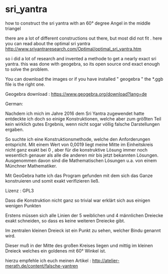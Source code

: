 # sri_yantra
how to construct the sri yantra with an 60° degree Angel in the middle triangel

there are a lot of different constructions out there, but most did not fit .
here you can read about the optimal sri yantra http://www.sriyantraresearch.com/Optimal/optimal_sri_yantra.htm

so i did a lot of research and invented a methode to get a nearly exact sri yantra. this was done with geogebra, so its open source ond exact enough to solve the problem.

You can download the images or if you have installed " geogebra " the *.ggb file is the right one. 

Geogebra download :  https://www.geogebra.org/download?lang=de

German:

Nachdem ich mich im Jahre 2016 dem Sri Yantra zugewendet hatte entdeckte ich doch so einige Konstruktionen, welche aber zum größten Teil kein wirklich gutes Ergebnis, wenn nicht sogar völlig falsche Darstellungen ergaben.

So suchte ich eine Konstruktionsmethode, welche den Anforderungen entspricht. Mit einem Wert von 0,0019 liegt meine Mitte im Einheitskreis nicht ganz exakt bei 0 , aber für die konstruktive Lösung immer noch wesentlich genauer als alle die anderen mir bis jetzt bekannten Lösungen. Ausgenommen davon sind die Mathematischen Lösungen u.a. von einem Münchner Mathematiker.

Mit GeoGebra hatte ich das Program gefunden mit dem sich das Ganze konstruieren und somit exakt verifizieren ließ.

Lizenz : GPL3

Dass die Konstruktion nicht ganz so trivial war erklärt sich aus einigen wenigen Punkten

Erstens müssen sich alle Linien der 5 weiblichen und 4 männlichen Dreiecke exakt schneiden, so dass es keine weiteren Dreiecke gibt.

Im zentralen kleinen Dreieck ist ein Punkt zu sehen, welcher Bindu genannt wird.

Dieser muß in der Mitte des großen Kreises liegen und mittig im kleinen Dreieck welches ein goldenes mit 60° Winkel ist.

hierzu empfehle ich euch meinen Artikel :
http://atelier-merath.de/content/falsche-yantren
